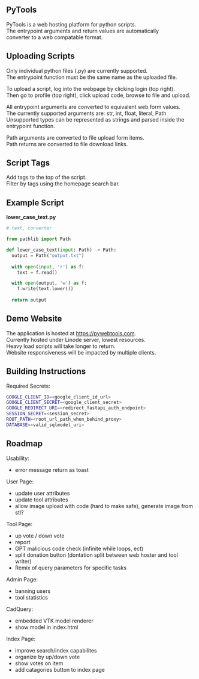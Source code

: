 ## PyTools
PyTools is a web hosting platform for python scripts.  
The entrypoint arguments and return values are automatically  
converter to a web compatable format.   

## Uploading Scripts
Only individual python files (.py) are currently supported.  
The entrypoint function must be the same name as the uploaded file.  

To upload a script, log into the webpage by clicking login (top right).  
Then go to profile (top right), click upload code, browse to file and upload.  

All entrypoint arguments are converted to equivalent web form values.  
The currently supported arguments are: str, int, float, literal, Path   
Unsupported types can be represented as strings and parsed inside the entrypoint function.  

Path arguments are converted to file upload form items.  
Path returns are converted to file download links.  

## Script Tags
Add tags to the top of the script.  
Filter by tags using the homepage search bar.  

## Example Script
**lower_case_text.py**
``` python
# text, converter

from pathlib import Path

def lower_case_text(input: Path) -> Path:
  output = Path("output.txt")  
  
  with open(input, 'r') as f:
    text = f.read()

  with open(output, 'w') as f:
    f.write(text.lower())
  
  return output
```

## Demo Website
The application is hosted at https://pywebtools.com.  
Currently hosted under Linode server, lowest resources.  
Heavy load scripts will take longer to return.  
Website responsiveness will be impacted by multiple clients.  

## Building Instructions
Required Secrets:
``` bash
GOOGLE_CLIENT_ID=<google_client_id_url>
GOOGLE_CLIENT_SECRET=<google_client_secret>
GOOGLE_REDIRECT_URI=<redirect_fastapi_auth_endpoint>
SESSION_SECRET=<session_secret>
ROOT_PATH=<root_url_path_when_behind_proxy>
DATABASE=<valid_sqlmodel_uri>
```

## Roadmap
Usability:  
- error message return as toast  

User Page:  
- update user attributes  
- update tool attributes  
- allow image upload with code (hard to make safe), generate image from stl?  

Tool Page:  
- up vote / down vote  
- report  
- GPT malicious code check (infinite while loops, ect)  
- split donation button (dontation split between web hoster and tool writer)  
- Remix of query parameters for specific tasks

Admin Page:  
- banning users  
- tool statistics  

CadQuery:  
- embedded VTK model renderer  
- show model in index.html  

Index Page:  
- improve search/index capabilites  
- organize by up/down vote  
- show votes on item  
- add catagories button to index page
